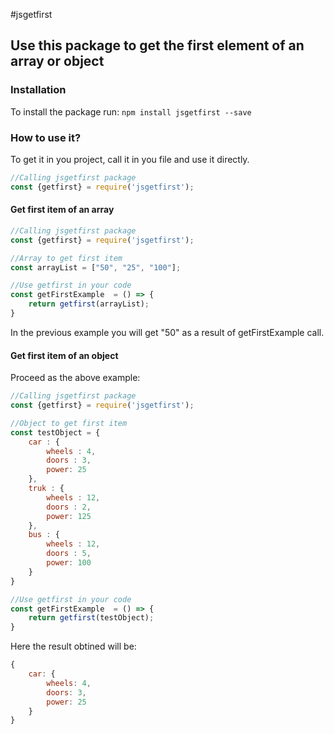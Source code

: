 #jsgetfirst

## Use this package to get the first element of an array or object


### Installation

To install the package run: `npm install jsgetfirst --save`

### How to use it?

To get it in you project, call it in you file and use it directly.

```js
//Calling jsgetfirst package
const {getfirst} = require('jsgetfirst');

```

#### Get first item of an array

```js
//Calling jsgetfirst package
const {getfirst} = require('jsgetfirst');

//Array to get first item
const arrayList = ["50", "25", "100"];

//Use getfirst in your code
const getFirstExample  = () => {
    return getfirst(arrayList);
}
```

In the previous example you will get "50" as a result of getFirstExample call.

#### Get first item of an object

Proceed as the above example:
```js
//Calling jsgetfirst package
const {getfirst} = require('jsgetfirst');

//Object to get first item
const testObject = {
    car : {
        wheels : 4,
        doors : 3,
        power: 25
    },
    truk : {
        wheels : 12,
        doors : 2,
        power: 125 
    },
    bus : {
        wheels : 12,
        doors : 5,
        power: 100
    }
}

//Use getfirst in your code
const getFirstExample  = () => {
    return getfirst(testObject);
}
```

Here the result obtined will be:
```js
{ 
    car: { 
        wheels: 4, 
        doors: 3, 
        power: 25 
    } 
}
```




